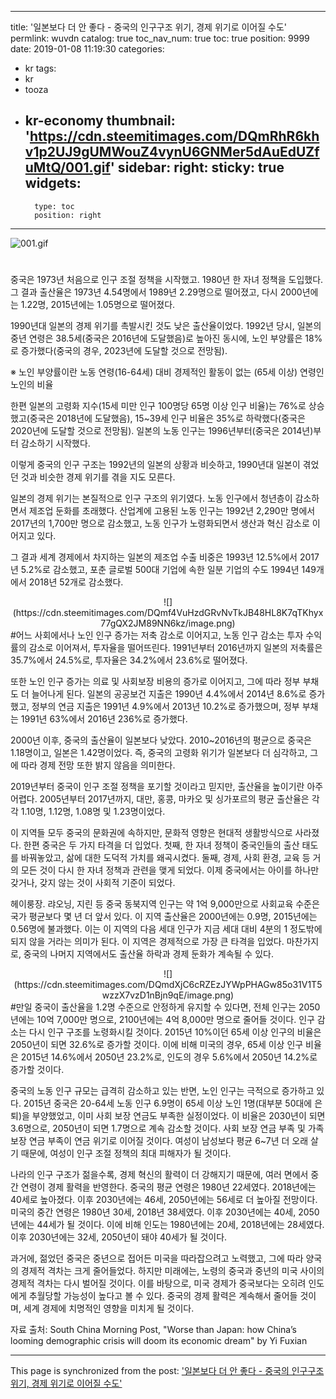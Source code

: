 
---
title: '일본보다 더 안 좋다 - 중국의 인구구조 위기, 경제 위기로 이어질 수도'
permlink: wuvdn
catalog: true
toc_nav_num: true
toc: true
position: 9999
date: 2019-01-08 11:19:30
categories:
- kr
tags:
- kr
- tooza
- kr-economy
thumbnail: 'https://cdn.steemitimages.com/DQmRhR6khv1p2UJ9gUMWouZ4vynU6GNMer5dAuEdUZfuMtQ/001.gif'
sidebar:
    right:
        sticky: true
widgets:
    -
        type: toc
        position: right
---


![001.gif](https://cdn.steemitimages.com/DQmRhR6khv1p2UJ9gUMWouZ4vynU6GNMer5dAuEdUZfuMtQ/001.gif)
#
중국은 1973년 처음으로 인구 조절 정책을 시작했고. 1980년 한 자녀 정책을 도입했다. 그 결과 출산율은 1973년 4.54명에서 1989년 2.29명으로 떨어졌고, 다시 2000년에는 1.22명, 2015년에는 1.05명으로 떨어졌다.

​1990년대 일본의 경제 위기를 촉발시킨 것도 낮은 출산율이었다. 1992년 당시, 일본의 중년 연령은 38.5세(중국은 2016년에 도달했음)로 높아진 동시에, 노인 부양률은 18%로 증가했다(중국의 경우, 2023년에 도달할 것으로 전망됨).

※ 노인 부양률이란 노동 연령(16-64세) 대비 경제적인 활동이 없는 (65세 이상) 연령인 노인의 비율

​한편 일본의 고령화 지수(15세 미만 인구 100명당 65명 이상 인구 비율)는 76%로 상승했고(중국은 2018년에 도달했음), 15~39세 인구 비율은 35%로 하락했다(중국은 2020년에 도달할 것으로 전망됨). 일본의 노동 인구는 1996년부터(중국은 2014년)부터 감소하기 시작했다. 

​이렇게 중국의 인구 구조는 1992년의 일본의 상황과 비슷하고, 1990년대 일본이 겪었던 것과 비슷한 경제 위기를 겪을 지도 모른다.

​일본의 경제 위기는 본질적으로 인구 구조의 위기였다. 노동 인구에서 청년층이 감소하면서 제조업 둔화를 초래했다. 산업계에 고용된 노동 인구는 1992년 2,290만 명에서 2017년의 1,700만 명으로 감소했고, 노동 인구가 노령화되면서 생산과 혁신 감소로 이어지고 있다. 

​그 결과 세계 경제에서 차지하는 일본의 제조업 수출 비중은 1993년 12.5%에서 2017년 5.2%로 감소했고, 포춘 글로벌 500대 기업에 속한 일분 기업의 수도 1994년 149개에서 2018년 52개로 감소했다.

<center>
![](https://cdn.steemitimages.com/DQmf4VuHzdGRvNvTkJB48HL8K7qTKhyx77gQX2JM89NN6kz/image.png)
</center>
#
​어느 사회에서나 노인 인구 증가는 저축 감소로 이어지고, 노동 인구 감소는 투자 수익률의 감소로 이어져서, 투자율을 떨어뜨린다. 1991년부터 2016년까지 일본의 저축률은 35.7%에서 24.5%로, 투자율은 34.2%에서 23.6%로 떨어졌다.

​또한 노인 인구 증가는 의료 및 사회보장 비용의 증가로 이어지고, 그에 따라 정부 부채도 더 늘어나게 된다. 일본의 공공보건 지출은 1990년 4.4%에서 2014년 8.6%로 증가했고, 정부의 연금 지출은 1991년 4.9%에서 2013년 10.2%로 증가했으며, 정부 부채는 1991년 63%에서 2016년 236%로 증가했다.

​2000년 이후, 중국의 출산율이 일본보다 낮았다. 2010~2016년의 평균으로 중국은 1.18명이고, 일본은 1.42명이었다. 즉, 중국의 고령화 위기가 일본보다 더 심각하고, 그에 따라 경제 전망 또한 밝지 않음을 의미한다.

2019년부터 중국이 인구 조절 정책을 포기할 것이라고 믿지만, 출산율을 높이기란 아주 어렵다. 2005년부터 2017년까지, 대만, 홍콩, 마카오 및 싱가포르의 평균 출산율은 각각 1.10명, 1.12명, 1.08명 및 1.23명이었다.

​이 지역들 모두 중국의 문화권에 속하지만, 문화적 영향은 현대적 생활방식으로 사라졌다. 한편 중국은 두 가지 타격을 더 입었다. 첫째, 한 자녀 정책이 중국인들의 출산 태도를 바꿔놓았고, 삶에 대한 도덕적 가치를 왜곡시켰다. 둘째, 경제, 사회 환경, 교육 등 거의 모든 것이 다시 한 자녀 정책과 관련을 맺게 되었다. 이제 중국에서는 아이를 하나만 갖거나, 갖지 않는 것이 사회적 기준이 되었다.

​헤이룽장. 랴오닝, 지린 등 중국 동북지역 인구는 약 1억 9,000만으로 사회교육 수준은 국가 평균보다 몇 년 더 앞서 있다. 이 지역 출산율은 2000년에는 0.9명, 2015년에는 0.56명에 불과했다. 이는 이 지역의 다음 세대 인구가 지금 세대 대비 4분의 1 정도밖에 되지 않을 거라는 의미가 된다. 이 지역은 경제적으로 가장 큰 타격을 입었다. 마찬가지로, 중국의 나머지 지역에서도 출산율 하락과 경제 둔화가 계속될 수 있다. 

<center>
![](https://cdn.steemitimages.com/DQmdXjC6cRZEzJYWpPHAGw85o31V1T5wzzX7vzD1nBjn9qE/image.png)
</center>
#
​만일 중국이 출산율을 1.2명 수준으로 안정하게 유지할 수 있다면, 전체 인구는 2050년에는 10억 7,000만 명으로, 2100년에는 4억 8,000만 명으로 줄어들 것이다. 인구 감소는 다시 인구 구조를 노령화시킬 것이다. 2015년 10%이던 65세 이상 인구의 비율은 2050년이 되면 32.6%로 증가할 것이다. 이에 비해 미국의 경우, 65세 이상 인구 비율은 2015년 14.6%에서 2050년 23.2%로, 인도의 경우 5.6%에서 2050년 14.2%로 증가할 것이다.

​중국의 노동 인구 규모는 급격히 감소하고 있는 반면, 노인 인구는 극적으로 증가하고 있다. 2015년 중국은 20-64세 노동 인구 6.9명이 65세 이상 노인 1명(대부분 50대에 은퇴)을 부양했었고, 이미 사회 보장 연금도 부족한 실정이었다. 이 비율은 2030년이 되면 3.6명으로, 2050년이 되면 1.7명으로 계속 감소할 것이다. 사회 보장 연금 부족 및 가족 보장 연금 부족이 연금 위기로 이어질 것이다. 여성이 남성보다 평균 6~7년 더 오래 살기 때문에, 여성이 인구 조절 정책의 최대 피해자가 될 것이다.

​나라의 인구 구조가 젊을수록, 경제 혁신의 활력이 더 강해지기 때문에, 여러 면에서 중간 연령이 경제 활력을 반영한다. 중국의 평균 연령은 1980년 22세였다. 2018년에는 40세로 높아졌다. 이후 2030년에는 46세, 2050년에는 56세로 더 높아질 전망이다. 미국의 중간 연령은 1980년 30세, 2018년 38세였다. 이후 2030년에는 40세, 2050년에는 44세가 될 것이다. 이에 비해 인도는 1980년에는 20세, 2018년에는 28세였다. 이후 2030년에는 32세, 2050년이 돼야 40세가 될 것이다.

​과거에, 젊었던 중국은 중년으로 접어든 미국을 따라잡으려고 노력했고, 그에 따라 양국의 경제적 격차는 크게 줄어들었다. 하지만 미래에는, 노령의 중국과 중년의 미국 사이의 경제적 격차는 다시 벌어질 것이다. 이를 바탕으로, 미국 경제가 중국보다는 오히려 인도에게 추월당할 가능성이 높다고 볼 수 있다. 중국의 경제 활력은 계속해서 줄어들 것이며, 세계 경제에 치명적인 영향을 미치게 될 것이다.

​자료 출처: South China Morning Post, "Worse than Japan: how China’s looming demographic crisis will doom its economic dream" by Yi Fuxian

- - -

This page is synchronized from the post: ['일본보다 더 안 좋다 - 중국의 인구구조 위기, 경제 위기로 이어질 수도'](https://steemit.com/@pius.pius/wuvdn)
